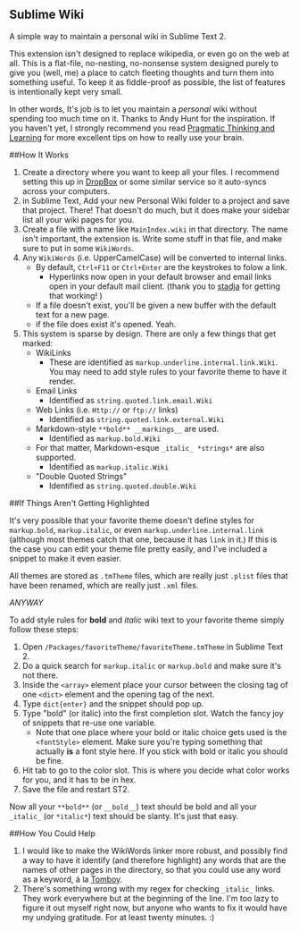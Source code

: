 Sublime Wiki
------------
A simple way to maintain a personal wiki in Sublime Text 2. 

This extension isn't designed to replace wikipedia, or even go on the web at all. This is a flat-file, no-nesting, no-nonsense system designed purely to give you (well, me) a place to catch fleeting thoughts and turn them into something useful. To keep it as fiddle-proof as possible, the list of features is intentionally kept very small.

In other words, It's job is to let you maintain a *personal* wiki without spending too much time on it. 
Thanks to Andy Hunt for the inspiration. If you haven't yet, I strongly recommend you read [Pragmatic Thinking and Learning][pragLearn] for more excellent tips on how to really use your brain.

##How It Works

1. Create a directory where you want to keep all your files. I recommend setting this up in [DropBox][] or some similar service so it auto-syncs across your computers.
2. in Sublime Text, Add your new Personal Wiki folder to a project and save that project. There! That doesn't do much, but it does make your sidebar list all your wiki pages for you.
3. Create a file with a name like `MainIndex.wiki` in that directory. The name isn't important, the extension is. Write some stuff in that file, and make sure to put in some `WikiWords`.
4. Any `WikiWords` (i.e. UpperCamelCase) will be converted to internal links.
	* By default, `Ctrl+F11` or `Ctrl+Enter` are the keystrokes to folow a link.
		* Hyperlinks now open in your default browser and email links open in your default mail client. (thank you to [stadja][] for getting that working! )
	* If a file doesn't exist, you'll be given a new buffer with the default text for a new page.
	* if the file does exist it's opened. Yeah.
5. This system is sparse by design. There are only  a few things that get marked:
	* WikiLinks
   		* These are identified as `markup.underline.internal.link.Wiki`. You may need to add style rules to your favorite theme to have it render.
	* Email Links
		* Identified as `string.quoted.link.email.Wiki`
	* Web Links (i.e. `Http://` or `ftp://` links)
		* Identified as `string.quoted.link.external.Wiki`
	* Markdown-style `**bold** __markings__` are used. 
		* Identified as `markup.bold.Wiki`
	* For that matter, Markdown-esque `_italic_ *strings*` are also supported.
		* Identified as `markup.italic.Wiki`
	* "Double Quoted Strings"
		* Identified as `string.quoted.double.Wiki`

##If Things Aren't Getting Highlighted

It's very possible that your favorite theme doesn't define styles for `markup.bold`, `markup.italic`, or even `markup.underline.internal.link` (although most themes catch that one, because it has `link` in it.)
If this is the case you can edit your theme file pretty easily, and I've included a snippet to make it even easier.

All themes are stored as `.tmTheme` files, which are really just `.plist` files that have been renamed, which are really just `.xml` files. 

*ANYWAY*

To add style rules for **bold** and *italic* wiki text to your favorite theme simply follow these steps:

1. Open `/Packages/favoriteTheme/favoriteTheme.tmTheme` in Sublime Text 2.
2. Do a quick search for `markup.italic` or `markup.bold` and make sure it's not there.
3. Inside the `<array>` element place your cursor between the closing tag of one `<dict>` element and the opening tag of the next.
4. Type `dict{enter}` and the snippet should pop up.
5. Type "bold" (or italic) into the first completion slot. Watch the fancy joy of snippets that re-use one variable.
	* Note that one place where your bold or italic choice gets used is the `<fontStyle>` element. Make sure you're typing something that actually __is__ a font style here. If you stick with bold or italic you should be fine. 
6. Hit tab to go to the color slot. This is where you decide what color works for you, and it has to be in hex. 
7. Save the file and restart ST2.

Now all your `**bold**` (or `__bold__`) text should be bold and all your `_italic_` (or `*italic*`) text should be slanty. It's just that easy.

##How You Could Help
1. I would like to make the WikiWords linker more robust, and possibly find a way to have it identify (and therefore highlight) any words that are the names of other pages in the directory, so that you could use any word as a keyword, á la [Tomboy](http://projects.gnome.org/tomboy/).
2. There's something wrong with my regex for checking `_italic_` links. They work everywhere but at the beginning of the line. I'm too lazy to figure it out myself right now, but anyone who wants to fix it would have my undying gratitude. For at least twenty minutes. :)

[pragLearn]: http://www.amazon.com/gp/product/1934356050?ie=UTF8&tag=httpnatedicco-20&linkCode=shr&camp=213733&creative=393185&creativeASIN=1934356050&ref_=sr_1_1&qid=1335329539&sr=8-1
[DropBox]: http://db.tt/WW19iU5
[stadja]: https://github.com/stadja
